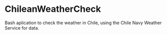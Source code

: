 # ChileanWeatherCheck
Bash aplication to check the weather in Chile, using the Chile Navy Weather Service for data.
